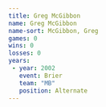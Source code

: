 ```yaml
---
title: Greg McGibbon
name: Greg McGibbon
name-sort: McGibbon, Greg
games: 0
wins: 0
losses: 0
years:
 - year: 2002
   event: Brier
   team: "MB"
   position: Alternate
---
```

